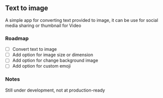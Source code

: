 ## Text to image
A simple app for converting text provided to image, it can be use for social media sharing or thumbnail for Video 

### Roadmap
- [ ] Convert text to image 
- [ ] Add option for image size or dimension 
- [ ] Add option for change background image 
- [ ] Add option for custom emoji 

### Notes
Still under development, not at production-ready